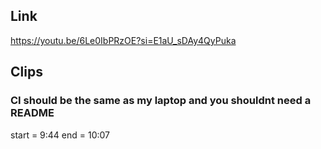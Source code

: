 ## Link
https://youtu.be/6Le0IbPRzOE?si=E1aU_sDAy4QyPuka

## Clips

### CI should be the same as my laptop and you shouldnt need a README
start = 9:44
end = 10:07
